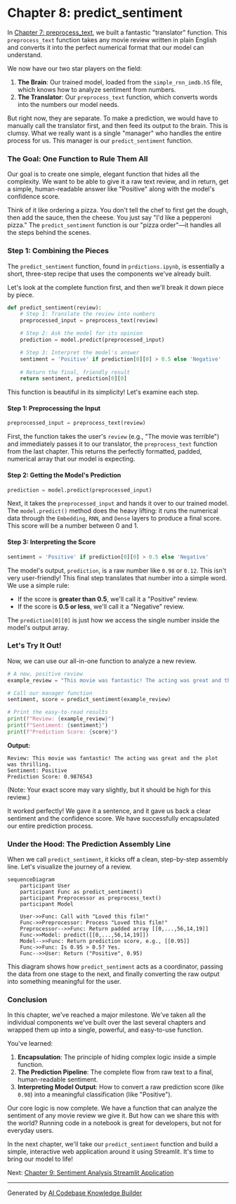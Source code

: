 # Chapter 8: predict_sentiment

In [Chapter 7: preprocess_text](07_preprocess_text.md), we built a fantastic "translator" function. This `preprocess_text` function takes any movie review written in plain English and converts it into the perfect numerical format that our model can understand.

We now have our two star players on the field:
1.  **The Brain**: Our trained model, loaded from the `simple_rnn_imdb.h5` file, which knows how to analyze sentiment from numbers.
2.  **The Translator**: Our `preprocess_text` function, which converts words into the numbers our model needs.

But right now, they are separate. To make a prediction, we would have to manually call the translator first, and then feed its output to the brain. This is clumsy. What we really want is a single "manager" who handles the entire process for us. This manager is our `predict_sentiment` function.

### The Goal: One Function to Rule Them All

Our goal is to create one simple, elegant function that hides all the complexity. We want to be able to give it a raw text review, and in return, get a simple, human-readable answer like "Positive" along with the model's confidence score.

Think of it like ordering a pizza. You don't tell the chef to first get the dough, then add the sauce, then the cheese. You just say "I'd like a pepperoni pizza." The `predict_sentiment` function is our "pizza order"—it handles all the steps behind the scenes.

### Step 1: Combining the Pieces

The `predict_sentiment` function, found in `prdictions.ipynb`, is essentially a short, three-step recipe that uses the components we've already built.

Let's look at the complete function first, and then we'll break it down piece by piece.

```python
def predict_sentiment(review):
    # Step 1: Translate the review into numbers
    preprocessed_input = preprocess_text(review)

    # Step 2: Ask the model for its opinion
    prediction = model.predict(preprocessed_input)

    # Step 3: Interpret the model's answer
    sentiment = 'Positive' if prediction[0][0] > 0.5 else 'Negative'
    
    # Return the final, friendly result
    return sentiment, prediction[0][0]
```

This function is beautiful in its simplicity! Let's examine each step.

#### Step 1: Preprocessing the Input

```python
preprocessed_input = preprocess_text(review)
```
First, the function takes the user's `review` (e.g., "The movie was terrible") and immediately passes it to our translator, the `preprocess_text` function from the last chapter. This returns the perfectly formatted, padded, numerical array that our model is expecting.

#### Step 2: Getting the Model's Prediction

```python
prediction = model.predict(preprocessed_input)
```
Next, it takes the `preprocessed_input` and hands it over to our trained model. The `model.predict()` method does the heavy lifting: it runs the numerical data through the `Embedding`, `RNN`, and `Dense` layers to produce a final score. This score will be a number between 0 and 1.

#### Step 3: Interpreting the Score

```python
sentiment = 'Positive' if prediction[0][0] > 0.5 else 'Negative'
```
The model's output, `prediction`, is a raw number like `0.98` or `0.12`. This isn't very user-friendly! This final step translates that number into a simple word. We use a simple rule:
*   If the score is **greater than 0.5**, we'll call it a "Positive" review.
*   If the score is **0.5 or less**, we'll call it a "Negative" review.

The `prediction[0][0]` is just how we access the single number inside the model's output array.

### Let's Try It Out!

Now, we can use our all-in-one function to analyze a new review.

```python
# A new, positive review
example_review = "This movie was fantastic! The acting was great and the plot was thrilling."

# Call our manager function
sentiment, score = predict_sentiment(example_review)

# Print the easy-to-read results
print(f"Review: {example_review}")
print(f"Sentiment: {sentiment}")
print(f"Prediction Score: {score}")
```
**Output:**
```
Review: This movie was fantastic! The acting was great and the plot was thrilling.
Sentiment: Positive
Prediction Score: 0.9876543
```
(Note: Your exact score may vary slightly, but it should be high for this review.)

It worked perfectly! We gave it a sentence, and it gave us back a clear sentiment and the confidence score. We have successfully encapsulated our entire prediction process.

### Under the Hood: The Prediction Assembly Line

When we call `predict_sentiment`, it kicks off a clean, step-by-step assembly line. Let's visualize the journey of a review.

```mermaid
sequenceDiagram
    participant User
    participant Func as predict_sentiment()
    participant Preprocessor as preprocess_text()
    participant Model
    
    User->>Func: Call with "Loved this film!"
    Func->>Preprocessor: Process "Loved this film!"
    Preprocessor-->>Func: Return padded array [[0,...,56,14,19]]
    Func->>Model: predict([[0,...,56,14,19]])
    Model-->>Func: Return prediction score, e.g., [[0.95]]
    Func->>Func: Is 0.95 > 0.5? Yes.
    Func-->>User: Return ("Positive", 0.95)
```
This diagram shows how `predict_sentiment` acts as a coordinator, passing the data from one stage to the next, and finally converting the raw output into something meaningful for the user.

### Conclusion

In this chapter, we've reached a major milestone. We've taken all the individual components we've built over the last several chapters and wrapped them up into a single, powerful, and easy-to-use function.

You've learned:
1.  **Encapsulation**: The principle of hiding complex logic inside a simple function.
2.  **The Prediction Pipeline**: The complete flow from raw text to a final, human-readable sentiment.
3.  **Interpreting Model Output**: How to convert a raw prediction score (like `0.98`) into a meaningful classification (like "Positive").

Our core logic is now complete. We have a function that can analyze the sentiment of any movie review we give it. But how can we share this with the world? Running code in a notebook is great for developers, but not for everyday users.

In the next chapter, we'll take our `predict_sentiment` function and build a simple, interactive web application around it using Streamlit. It's time to bring our model to life!

Next: [Chapter 9: Sentiment Analysis Streamlit Application](09_sentiment_analysis_streamlit_application.md)

---

Generated by [AI Codebase Knowledge Builder](https://github.com/The-Pocket/Tutorial-Codebase-Knowledge)
